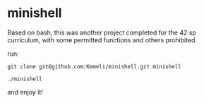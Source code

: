 # minishell

 Based on bash, this was another project completed for the 42 sp curriculum, with some permitted functions and others prohibited.

run:

```git clone git@github.com:Kemeli/minishell.git minishell```

```./minishell```  

and enjoy it!
